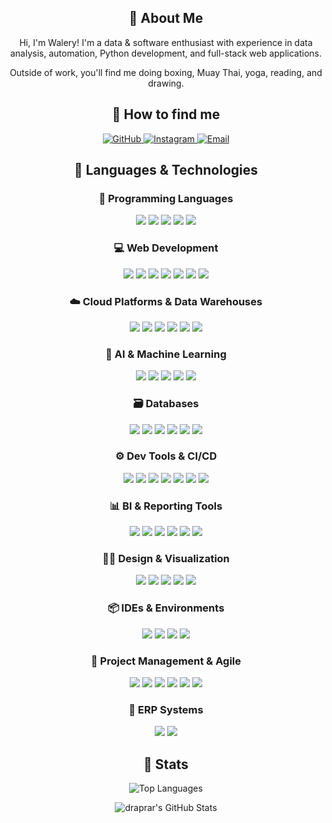 <div align="center">
    <h2>🚀 About Me</h2>
    <p>Hi, I'm Walery! I'm a data & software enthusiast with experience in data analysis, automation, Python development, and full-stack web applications.</p>
    <p>Outside of work, you'll find me doing boxing, Muay Thai, yoga, reading, and drawing.</p>
</div>
<div align="center">
    <h2>📧 How to find me</h2>
    <a href="https://github.com/draprar">
        <img src="https://img.shields.io/badge/GitHub-181717?style=for-the-badge&logo=github&logoColor=white" alt="GitHub"/>
    </a>
    <a href="https://www.instagram.com/jedzien/">
        <img src="https://img.shields.io/badge/Instagram-E4405F?style=for-the-badge&logo=instagram&logoColor=white" alt="Instagram"/>
    </a>
    <a href="mailto:waleron@gmail.com">
        <img src="https://img.shields.io/badge/Email-D14836?style=for-the-badge&logo=gmail&logoColor=white" alt="Email"/>
    </a>
</div>

<div align="center">
  <h2>🤯 Languages & Technologies</h2>

  <!-- 🔣 Programming Languages -->
  <h3>🔣 Programming Languages</h3>
  <img src="https://img.shields.io/badge/Python-3776AB?style=for-the-badge&logo=python&logoColor=white" />
  <img src="https://img.shields.io/badge/JavaScript-F7DF1E?style=for-the-badge&logo=javascript&logoColor=black" />
  <img src="https://img.shields.io/badge/R-276DC3?style=for-the-badge&logo=r&logoColor=white" />
  <img src="https://img.shields.io/badge/Bash-4EAA25?style=for-the-badge&logo=gnu-bash&logoColor=white" />
  <img src="https://img.shields.io/badge/PowerShell-012456?style=for-the-badge&logo=powershell&logoColor=white" />

  <!-- 💻 Web Development -->
  <h3>💻 Web Development</h3>
  <img src="https://img.shields.io/badge/Django-092E20?style=for-the-badge&logo=django&logoColor=white" />
  <img src="https://img.shields.io/badge/Django_REST_Framework-092E20?style=for-the-badge&logo=django&logoColor=white" />
  <img src="https://img.shields.io/badge/REST_API-0088CC?style=for-the-badge&logo=rest&logoColor=white" />
  <img src="https://img.shields.io/badge/OpenAPI-6B7280?style=for-the-badge&logo=openapi&logoColor=white" />
  <img src="https://img.shields.io/badge/HTML5-E34F26?style=for-the-badge&logo=html5&logoColor=white" />
  <img src="https://img.shields.io/badge/CSS3-1572B6?style=for-the-badge&logo=css3&logoColor=white" />
  <img src="https://img.shields.io/badge/WordPress-21759B?style=for-the-badge&logo=wordpress&logoColor=white" />

  <!-- ☁️ Cloud Platforms & DWH -->
  <h3>☁️ Cloud Platforms & Data Warehouses</h3>
  <img src="https://img.shields.io/badge/AWS-232F3E?style=for-the-badge&logo=amazon-aws&logoColor=white" />
  <img src="https://img.shields.io/badge/Azure-0078D4?style=for-the-badge&logo=microsoft-azure&logoColor=white" />
  <img src="https://img.shields.io/badge/GCP-4285F4?style=for-the-badge&logo=google-cloud&logoColor=white" />
  <img src="https://img.shields.io/badge/IBM_Cloud-1261FE?style=for-the-badge&logo=ibm-cloud&logoColor=white" />
  <img src="https://img.shields.io/badge/BigQuery-4285F4?style=for-the-badge&logo=google-cloud&logoColor=white" />
  <img src="https://img.shields.io/badge/Amazon_Redshift-BA0C2F?style=for-the-badge&logo=amazon-aws&logoColor=white" />

  <!-- 🧠 AI & ML -->
  <h3>🧠 AI & Machine Learning</h3>
  <img src="https://img.shields.io/badge/Artificial_Intelligence-FF6600?style=for-the-badge&logo=ai&logoColor=white" />
  <img src="https://img.shields.io/badge/Machine_Learning-FFB6C1?style=for-the-badge&logo=machine-learning&logoColor=black" />
  <img src="https://img.shields.io/badge/NLP-FFA500?style=for-the-badge&logo=nlp&logoColor=white" />
  <img src="https://img.shields.io/badge/Prompt_Engineering-FF6347?style=for-the-badge&logo=prompt&logoColor=white" />
  <img src="https://img.shields.io/badge/ML_API-3366CC?style=for-the-badge&logo=openai&logoColor=white" />

  <!-- 🗃️ Databases -->
  <h3>🗃️ Databases</h3>
  <img src="https://img.shields.io/badge/PostgreSQL-316192?style=for-the-badge&logo=postgresql&logoColor=white" />
  <img src="https://img.shields.io/badge/MySQL-4479A1?style=for-the-badge&logo=mysql&logoColor=white" />
  <img src="https://img.shields.io/badge/SQLite-003B57?style=for-the-badge&logo=sqlite&logoColor=white" />
  <img src="https://img.shields.io/badge/MongoDB-47A248?style=for-the-badge&logo=mongodb&logoColor=white" />
  <img src="https://img.shields.io/badge/Neo4j-005C5B?style=for-the-badge&logo=neo4j&logoColor=white" />
  <img src="https://img.shields.io/badge/T--SQL-CC2927?style=for-the-badge&logo=microsoft-sql-server&logoColor=white" />

  <!-- ⚙️ Tools & CI/CD -->
  <h3>⚙️ Dev Tools & CI/CD</h3>
  <img src="https://img.shields.io/badge/Git-F05032?style=for-the-badge&logo=git&logoColor=white" />
  <img src="https://img.shields.io/badge/GitHub-181717?style=for-the-badge&logo=github&logoColor=white" />
  <img src="https://img.shields.io/badge/GitHub_Actions-2088FF?style=for-the-badge&logo=github-actions&logoColor=white" />
  <img src="https://img.shields.io/badge/JWT-000000?style=for-the-badge&logo=json-web-tokens&logoColor=white" />
  <img src="https://img.shields.io/badge/Sentry-362D59?style=for-the-badge&logo=sentry&logoColor=white" />
  <img src="https://img.shields.io/badge/Redis-DC382D?style=for-the-badge&logo=redis&logoColor=white" />
  <img src="https://img.shields.io/badge/Docker-2496ED?style=for-the-badge&logo=docker&logoColor=white" />

  <!-- 📊 BI & Reporting -->
  <h3>📊 BI & Reporting Tools</h3>
  <img src="https://img.shields.io/badge/Excel-217346?style=for-the-badge&logo=microsoft-excel&logoColor=white" />
  <img src="https://img.shields.io/badge/Google_Sheets-34A853?style=for-the-badge&logo=google-sheets&logoColor=white" />
  <img src="https://img.shields.io/badge/Tableau-E97627?style=for-the-badge&logo=tableau&logoColor=white" />
  <img src="https://img.shields.io/badge/Power_BI-F2C811?style=for-the-badge&logo=power-bi&logoColor=black" />
  <img src="https://img.shields.io/badge/Looker_Studio-4285F4?style=for-the-badge&logo=google&logoColor=white" />
  <img src="https://img.shields.io/badge/Metabase-2D3142?style=for-the-badge&logo=metabase&logoColor=white" />

  <!-- 🧑‍🎨 Design & Visualization -->
  <h3>🧑‍🎨 Design & Visualization</h3>
  <img src="https://img.shields.io/badge/AutoCAD-0696D7?style=for-the-badge&logo=autodesk&logoColor=white" />
  <img src="https://img.shields.io/badge/Autodesk_Inventor-0696D7?style=for-the-badge&logo=autodesk&logoColor=white" />
  <img src="https://img.shields.io/badge/GIMP-5C5543?style=for-the-badge&logo=gimp&logoColor=white" />
  <img src="https://img.shields.io/badge/Adobe_Photoshop-31A8FF?style=for-the-badge&logo=adobe-photoshop&logoColor=white" />
  <img src="https://img.shields.io/badge/Canva-00C4CC?style=for-the-badge&logo=canva&logoColor=white" />

  <!-- 📦 IDEs & Environments -->
  <h3>📦 IDEs & Environments</h3>
  <img src="https://img.shields.io/badge/PyCharm-000000?style=for-the-badge&logo=pycharm&logoColor=white" />
  <img src="https://img.shields.io/badge/VSCode-007ACC?style=for-the-badge&logo=visual-studio-code&logoColor=white" />
  <img src="https://img.shields.io/badge/RStudio-75AADB?style=for-the-badge&logo=rstudio&logoColor=white" />
  <img src="https://img.shields.io/badge/JupyterLab-F37626?style=for-the-badge&logo=jupyter&logoColor=white" />

  <!-- 📅 Project & Agile -->
  <h3>📅 Project Management & Agile</h3>
  <img src="https://img.shields.io/badge/Jira-0052CC?style=for-the-badge&logo=jira&logoColor=white" />
  <img src="https://img.shields.io/badge/Scrum-6DB33F?style=for-the-badge&logo=scrum&logoColor=white" />
  <img src="https://img.shields.io/badge/Kanban-00A7E1?style=for-the-badge" />
  <img src="https://img.shields.io/badge/Lean_Practices-FFD700?style=for-the-badge" />
  <img src="https://img.shields.io/badge/BPMN_2.0-007ACC?style=for-the-badge&logo=camunda&logoColor=white" />
  <img src="https://img.shields.io/badge/UML-0082C9?style=for-the-badge&logo=uml&logoColor=white" />

  <!-- 🧾 ERP Systems -->
  <h3>🧾 ERP Systems</h3>
  <img src="https://img.shields.io/badge/SAP-0FAAFF?style=for-the-badge&logo=sap&logoColor=white" />
  <img src="https://img.shields.io/badge/Symfonia-0078D7?style=for-the-badge&logo=none&logoColor=white" />

</div>



<div align="center">
    <h2>📄 Stats</h2>
    <p><img src="https://github-readme-stats.vercel.app/api/top-langs/?username=draprar&layout=compact&theme=dark" alt="Top Languages" /></p>
    <p><img src="https://github-profile-summary-cards.vercel.app/api/cards/profile-details?username=draprar&theme=github_dark" alt="draprar's GitHub Stats"/></p>
</div>
